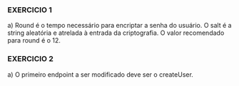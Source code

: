 ### EXERCICIO 1

a) Round é o tempo necessário para encriptar a senha do usuário. O salt é a string aleatória e atrelada à entrada da criptografia. O valor recomendado para round é o 12.

### EXERCICIO 2

a) O primeiro endpoint a ser modificado deve ser o createUser.
